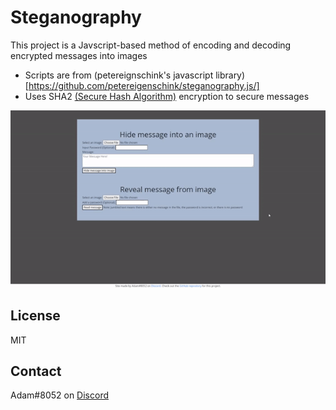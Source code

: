 # Steganography


This project is a Javscript-based method of encoding and decoding encrypted messages into images

- Scripts are from (petereignschink's javascript library)[https://github.com/petereigenschink/steganography.js/]
- Uses SHA2 [(Secure Hash Algorithm)](https://en.wikipedia.org/wiki/SHA-2) encryption to secure messages

![Demonstration](demonstration.gif)

## License

MIT

## Contact

Adam#8052 on [Discord](https://discord.com/)